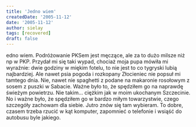 ```yaml
---
title: 'Jedno wiem'
createdDate: '2005-11-12'
date: '2005-11-12'
author: sielay
tags: [recovered]
draft: false
---
```


edno wiem. Podróżowanie PKSem jest męczące, ale za to dużo milsze niż np w PKP. Przydał mi się taki wypad, chociaż moja pupa mówiła mi wyraźnie: dwie godziny w miękim fotelu, to nie jest to co tygryski lubią najbardziej. Ale nawet psia pogoda i rozkopany Złocieniec nie popsuł mi tamtego dnia. Nie, nawet nie spaghetti z podane na makaronie rosołowym z sosem z puszki w Sabacie. Ważne było to, że spędziłem go na naprawdę świeżym powietrzu. Nie takim… ciężkim jak w moim ukochanym Szczecinie. No i ważne było, że spędziłem go w bardzo miłym towarzystwie, czego szczegóły zachowam dla siebie. Jutro znów się tam wybieram. To dobre, czasem trzeba rzucić w kąt komputer, zapomnieć o telefonie i wsiąść do autobusu byle jakiego.
